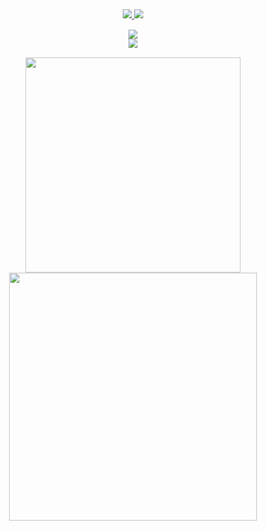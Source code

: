 <div align="center">
  <a href="https://github.com/therazor113/Forklift-Next">
    <img src="https://github-readme-stats.vercel.app/api/pin/?username=therazor113&repo=Forklift-Next&theme=tokyonight&hide_border=true&show_owner=true" />
  </a>
  <a href="https://github.com/therazor113/Shopping-Vue">
    <img src="https://github-readme-stats.vercel.app/api/pin/?username=therazor113&repo=Shopping-Vue&theme=tokyonight&hide_border=true&show_owner=true" />
  </a>
</div>
<br>
<div align="center">
  <img src="https://activity-graph.herokuapp.com/graph?username=therazor113&theme=react-dark&hide_border=true" />
</div>
<div align="center">
  <a href="https://github.com/therazor113">
    <img src="https://github-readme-stats.vercel.app/api/top-langs/?username=therazor113&layout=compact&theme=tokyonight&hide_border=true" />
  </a>
</div>
<br>
<div align="center">
  <img width="380" src="https://github-readme-streak-stats.herokuapp.com/?user=therazor113&theme=tokyonight&hide_border=true" />
  <img width="438" src="https://github-readme-stats.vercel.app/api?username=therazor113&hide=contribs&show_icons=true&theme=tokyonight&border&hide_border=true" />
</div>
